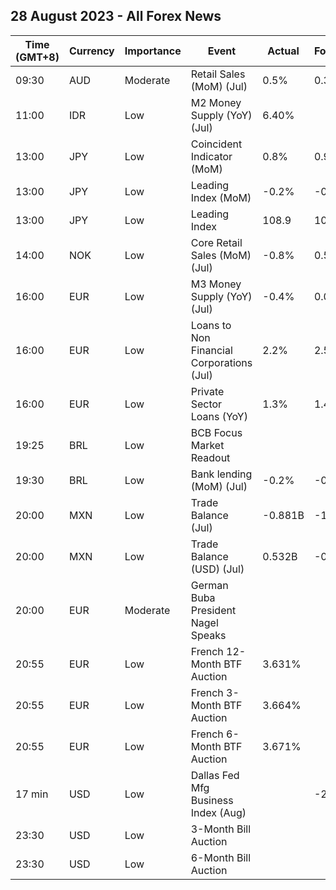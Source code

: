 ## 28 August 2023 - All Forex News

| Time (GMT+8) | Currency | Importance | Event | Actual | Forecast | Previous |
|------|----------|------------|-------|--------|----------|----------|
| 09:30 | AUD | Moderate | Retail Sales (MoM) (Jul) | 0.5% | 0.3% | -0.8% |
| 11:00 | IDR | Low | M2 Money Supply (YoY) (Jul) | 6.40% |  | 6.10% |
| 13:00 | JPY | Low | Coincident Indicator (MoM) | 0.8% | 0.9% | 0.1% |
| 13:00 | JPY | Low | Leading Index (MoM) | -0.2% | -0.2% | 1.1% |
| 13:00 | JPY | Low | Leading Index | 108.9 | 108.9 | 109.2 |
| 14:00 | NOK | Low | Core Retail Sales (MoM) (Jul) | -0.8% | 0.5% | 0.2% |
| 16:00 | EUR | Low | M3 Money Supply (YoY) (Jul) | -0.4% | 0.0% | 0.6% |
| 16:00 | EUR | Low | Loans to Non Financial Corporations (Jul) | 2.2% | 2.5% | 3.0% |
| 16:00 | EUR | Low | Private Sector Loans (YoY) | 1.3% | 1.4% | 1.7% |
| 19:25 | BRL | Low | BCB Focus Market Readout |  |  |  |
| 19:30 | BRL | Low | Bank lending (MoM) (Jul) | -0.2% | -0.1% | 0.1% |
| 20:00 | MXN | Low | Trade Balance (Jul) | -0.881B | -1.677B | 0.038B |
| 20:00 | MXN | Low | Trade Balance (USD) (Jul) | 0.532B | -0.961B | -0.949B |
| 20:00 | EUR | Moderate | German Buba President Nagel Speaks |  |  |  |
| 20:55 | EUR | Low | French 12-Month BTF Auction | 3.631% |  | 3.639% |
| 20:55 | EUR | Low | French 3-Month BTF Auction | 3.664% |  | 3.684% |
| 20:55 | EUR | Low | French 6-Month BTF Auction | 3.671% |  | 3.658% |
| 17 min | USD | Low | Dallas Fed Mfg Business Index (Aug) |  | -21.6 | -20.0 |
| 23:30 | USD | Low | 3-Month Bill Auction |  |  | 5.300% |
| 23:30 | USD | Low | 6-Month Bill Auction |  |  | 5.295% |
